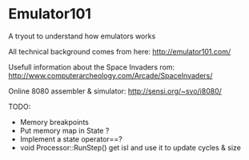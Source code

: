 # Emulator101
A tryout to understand how emulators works

All technical background comes from here: 
	http://emulator101.com/

Usefull information about the Space Invaders rom: 
	http://www.computerarcheology.com/Arcade/SpaceInvaders/

Online 8080 assembler & simulator: 
	http://sensi.org/~svo/i8080/


TODO:
* Memory breakpoints
* Put memory map in State ?
* Implement a state operator==?
* void Processor::RunStep() get isl and use it to update cycles & size